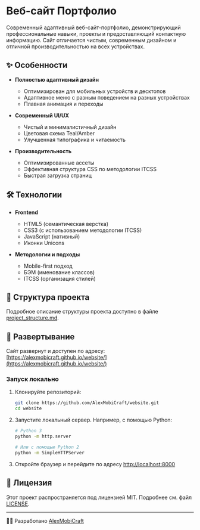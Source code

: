 # Веб-сайт Портфолио

Современный адаптивный веб-сайт-портфолио, демонстрирующий профессиональные навыки, проекты и предоставляющий контактную информацию. Сайт отличается чистым, современным дизайном и отличной производительностью на всех устройствах.

## ✨ Особенности

- **Полностью адаптивный дизайн**
  - Оптимизирован для мобильных устройств и десктопов
  - Адаптивное меню с разным поведением на разных устройствах
  - Плавная анимация и переходы

- **Современный UI/UX**
  - Чистый и минималистичный дизайн
  - Цветовая схема Teal/Amber
  - Улучшенная типографика и читаемость

- **Производительность**
  - Оптимизированные ассеты
  - Эффективная структура CSS по методологии ITCSS
  - Быстрая загрузка страниц

## 🛠 Технологии

- **Frontend**
  - HTML5 (семантическая верстка)
  - CSS3 (с использованием методологии ITCSS)
  - JavaScript (нативный)
  - Иконки Unicons

- **Методологии и подходы**
  - Mobile-first подход
  - БЭМ (именование классов)
  - ITCSS (организация стилей)

## 📁 Структура проекта

Подробное описание структуры проекта доступно в файле [project_structure.md](project_structure.md).

## 🚀 Развертывание

Сайт развернут и доступен по адресу: [https://alexmobicraft.github.io/website/](https://alexmobicraft.github.io/website/)

### Запуск локально

1. Клонируйте репозиторий:
   ```bash
   git clone https://github.com/AlexMobiCraft/website.git
   cd website
   ```

2. Запустите локальный сервер. Например, с помощью Python:
   ```bash
   # Python 3
   python -m http.server
   
   # Или с помощью Python 2
   python -m SimpleHTTPServer
   ```

3. Откройте браузер и перейдите по адресу [http://localhost:8000](http://localhost:8000)

## 📝 Лицензия

Этот проект распространяется под лицензией MIT. Подробнее см. файл [LICENSE](LICENSE).

---

👨‍💻 Разработано [AlexMobiCraft](https://github.com/AlexMobiCraft)
